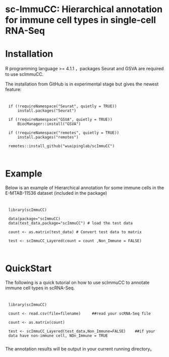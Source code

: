 # sc-ImmuCC: Hierarchical annotation for immune cell types in single-cell RNA-Seq 


# Installation
R programming language >= 4.1.1 ，packages Seurat and GSVA are required to use scImmuCC.

The installation from GitHub is in experimental stage but gives the newest feature:
<div style="backgroud-color: #f5f5f5; padding: 10px">
    
    if (!requireNamespace("Seurat", quietly = TRUE))
        install.packages("Seurat")
    
    if (!requireNamespace("GSVA", quietly = TRUE))
        BiocManager::install("GSVA")

    if (!requireNamespace("remotes", quietly = TRUE))
        install.packages("remotes")
    
    remotes::install_github("wuaipinglab/scImmuCC")
</div>

# Example
Below is an example of Hierarchical annotation for some immune cells in the E-MTAB-11536 dataset (included in the package)

<div style="backgroud-color: #f5f5f5; padding: 10px">
    
    library(scImmuCC)

    data(package="scImmuCC)
    data(test_data,package="scImmuCC") # load the test data

    count <- as.matrix(test_data) # Convert test data to matrix

    test <- scImmuCC_Layered(count = count ,Non_Immune = FALSE)

</div>


# QuickStart
The following is a quick tutorial on how to use scImmuCC to annotate immune cell types in scRNA-Seq.

<div style="backgroud-color: #f5f5f5; padding: 10px">
    
    library(scImmuCC)
    
    count <- read.csv(file=filename)     ##read your scRNA-Seq file
             
    count <- as.matrix(count)
    
    test <- scImmuCC_Layered(test_data,Non_Immune=FALSE)    ##if your data have non-immune cell, NOn_Immune = TRUE
            
</div>
The annotation results will be output in your current running directory。
            
            










